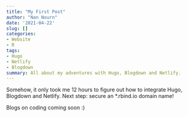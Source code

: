```yaml
---
title: "My First Post"
author: "Nan Nourn"
date: '2021-04-22'
slug: []
categories:
- Website
- R
tags:
- Hugo
- Netlify
- Blogdown
summary: All about my adventures with Hugo, Blogdown and Netlify.
---
```

Somehow, it only took me 12 hours to figure out how to integrate Hugo, Blogdown and Netlify. Next step: secure an *.rbind.io domain name!

Blogs on coding coming soon :)
